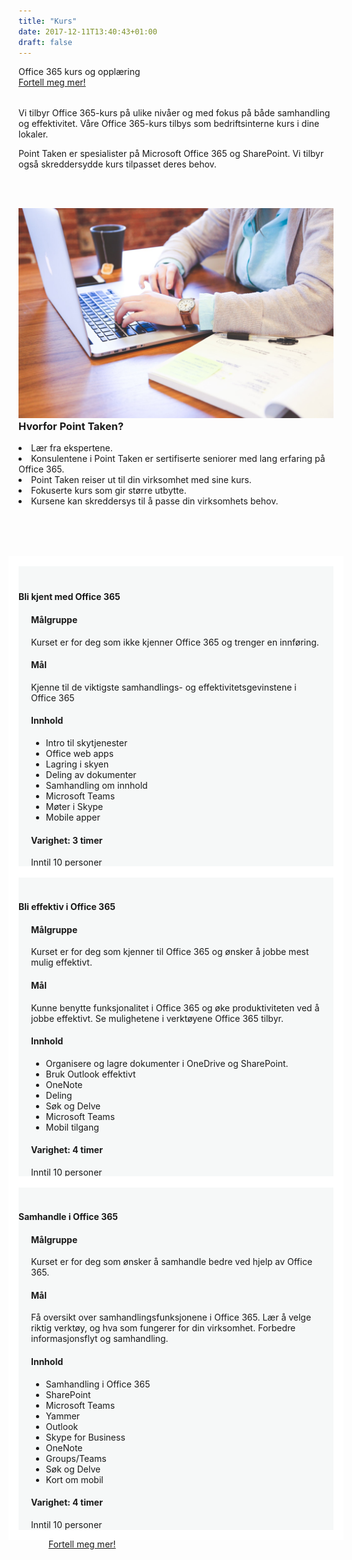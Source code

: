 ```yaml
---
title: "Kurs"
date: 2017-12-11T13:40:43+01:00
draft: false
---
```


<div class="row splash w-kurs" style="margin-bottom:2rem">
    <div class="col-12 splash-wrapper">
        <div class="splash-slogan">Office 365 kurs og opplæring
        </div>
<a class="btn btn-primary" href="/contact/" role="button">Fortell meg mer!</a> 
    </div>
</div>

<div class="row">
    <div class="col-12">
        <p class="lead">Vi tilbyr Office 365-kurs på ulike nivåer og med fokus på både samhandling og effektivitet. Våre Office 365-kurs tilbys som bedriftsinterne kurs i dine lokaler.</p>
        <p class="lead">Point Taken er spesialister på Microsoft Office 365 og SharePoint. Vi tilbyr også skreddersydde kurs tilpasset deres behov.</p>
    </div>
</div>

<div class="row background-blue ad-info fullwidth" style="padding-top:3rem;padding-bottom:3rem">
    <div class="col-sm-12 col-lg-6">
        <img class="img-fluid" src="../img/startup-photos.jpg"></img>        
    </div>
    <div class="col-sm-12 col-lg-6">
        <h3 style="margin-top:0">Hvorfor Point Taken?</h3>
        <li><i class="fas fa-circle" aria-hidden="true"></i>Lær fra ekspertene.</li>
        <li><i class="fas fa-circle" aria-hidden="true"></i>Konsulentene i Point Taken er sertifiserte seniorer med lang erfaring på Office 365.</li>
        <li><i class="fas fa-circle" aria-hidden="true"></i>Point Taken reiser ut til din virksomhet med sine kurs.</li>
        <li><i class="fas fa-circle" aria-hidden="true"></i>Fokuserte kurs som gir større utbytte.</li>
        <li><i class="fas fa-circle" aria-hidden="true"></i>Kursene kan skreddersys til å passe din virksomhets behov.</li>
        </ul>
    </div>
</div>

<div class="row" style="padding-top:3rem">
    <div class="col-lg-4 col-sm-6 card">
        <div class="heading text-center"><h4>Bli kjent med Office 365</h4></div>
        <div class="card-body">
            <h4 class="card-title">Målgruppe</h4>
            <p class="card-text">Kurset er for deg som ikke kjenner Office 365 og trenger en innføring.</p>
            <h4 class="card-title">Mål</h4>
            <p class="card-text">Kjenne til de viktigste samhandlings- og effektivitetsgevinstene i Office 365</p>
            <h4 class="card-title">Innhold</h4>
            <ul class="">
                <li class="">Intro til skytjenester</li>
                <li class="">Office web apps</li>
                <li class="">Lagring i skyen</li>
                <li class="">Deling av dokumenter</li>
                <li class="">Samhandling om innhold</li>
                <li class="">Microsoft Teams</li>
                <li class="">Møter i Skype</li>
                <li class="">Mobile apper</li>
            </ul>
            <h4 class="card-title">Varighet: 3 timer</h4>
            <p class="card-text">Inntil 10 personer</p>                                       
        </div>               
    </div>
    <div class="col-lg-4 col-sm-6 card">
        <div class="heading text-center"><h4>Bli effektiv i Office 365</h4></div>
        <div class="card-body">
            <h4 class="card-title">Målgruppe</h4>
            <p class="card-text">Kurset er for deg som kjenner til Office 365 og ønsker å jobbe mest mulig effektivt.</p>
            <h4 class="card-title">Mål</h4>
            <p class="card-text">Kunne benytte funksjonalitet i Office 365 og øke produktiviteten ved å jobbe effektivt. Se mulighetene i verktøyene Office 365 tilbyr.</p>
            <h4 class="card-title">Innhold</h4>
            <ul class="">
                <li class="">Organisere og lagre dokumenter i OneDrive og SharePoint.</li>
                <li class="">Bruk Outlook effektivt</li>
                <li class="">OneNote</li>
                <li class="">Deling</li>
                <li class="">Søk og Delve</li>
                <li class="">Microsoft Teams</li>
                <li class="">Mobil tilgang</li>
            </ul>
            <h4 class="card-title">Varighet: 4 timer</h4>
            <p class="card-text">Inntil 10 personer</p>    
        </div>                   
    </div>
    <div class="col-lg-4 col-sm-6 card">
        <div class="heading text-center"><h4>Samhandle i Office 365</h4></div>
        <div class="card-body">
            <h4 class="card-title">Målgruppe</h4>
            <p class="card-text">Kurset er for deg som ønsker å samhandle bedre ved hjelp av Office 365.</p>
            <h4 class="card-title">Mål</h4>
            <p class="card-text">Få oversikt over samhandlingsfunksjonene i Office 365. Lær å velge riktig verktøy, og hva som fungerer for din virksomhet. Forbedre informasjonsflyt og samhandling.</p>
            <h4 class="card-title">Innhold</h4>
            <ul class="">
                <li class="">Samhandling i Office 365</li>
                <li class="">SharePoint</li>
                <li class="">Microsoft Teams</li>
                <li class="">Yammer</li>
                <li class="">Outlook</li>
                <li class="">Skype for Business</li>
                <li class="">OneNote</li>
                <li class="">Groups/Teams</li>
                <li class="">Søk og Delve</li>
                <li class="">Kort om mobil</li>
            </ul>
            <h4 class="card-title">Varighet: 4 timer</h4>
            <p class="card-text">Inntil 10 personer</p>                                         
        </div>                   
    </div>
</div>
<div class="row">  
<a class="btn btn-primary mx-auto" href="#" role="button" style="margin:3rem">Fortell meg mer!</a> 
</div>

<style>

.card {
    padding-top: 20px;
    background-color: rgba(214, 224, 226, 0.2);
    border: 0;
    outline: 1rem solid #fff;
}

.card .card-heading {
    padding: 0 20px;
    margin: 0;
}

.card .card-body {
    padding: 0 20px;
    margin-top: 20px;
}

.card.hovercard {
    position: relative;
    padding-top: 0;
    overflow: hidden;
    text-align: center;
    background-color: rgba(214, 224, 226, 0.2);
}

.card.hovercard .avatar {
    position: relative;
}

.card.hovercard .avatar img {
    width: 100px;
    height: 100px;
    max-width: 100px;
    max-height: 100px;
    -webkit-border-radius: 50%;
    -moz-border-radius: 50%;
    border-radius: 50%;
    border: 5px solid rgba(255,255,255,0.5);
}

.card.hovercard .info {
    padding: 4px 8px 10px;
}

.card.hovercard .info .title {
    margin-bottom: 4px;
    font-size: 24px;
    line-height: 1;
    color: #262626;
    vertical-align: middle;
}

.card.hovercard .info .desc {
    overflow: hidden;
    font-size: 12px;
    line-height: 20px;
    color: #737373;
    text-overflow: ellipsis;
}
</style>